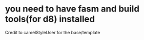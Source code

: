 # you need to have fasm and build tools(for d8) installed
Credit to camelStyleUser for the base/template